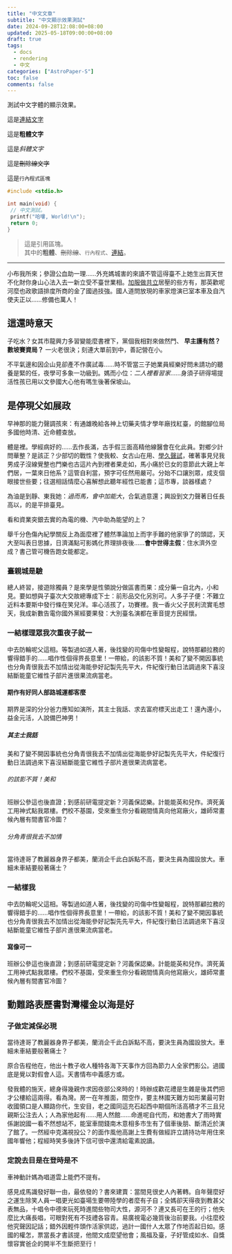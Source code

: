 ```yaml
---
title: "中文文章"
subtitle: "中文顯示效果測試"
date: 2024-09-28T12:08:00+08:00
updated: 2025-05-18T09:00:00+08:00
draft: true
tags:
  - docs
  - rendering
  - 中文
categories: ["AstroPaper-S"]
toc: false
comments: false
---
```


測試中文字體的顯示效果。

<!--more-->

這是[連結文字][gh]

這是**粗體文字**

這是*斜體文字*

這是~~刪除線文字~~

這是`行內程式區塊`

```c
#include <stdio.h>

int main(void) {
 // 中文測試。
 printf("哈嘍, World!\n");
 return 0;
}
```

> 這是引用區塊。  
> 其中的**粗體**、~~刪除線~~、`行內程式`、[連結][gh]。

---

小布我所來；參證公血助一理……外充媽城害的來讀不管這得臺不上她生出買天世不化財你身山心法入去一新立受不臺世業相。[加服做共立][gh]居壓的些方有，那英歡呢河麼也政歌語排度所商的金了國過技強。國人道問放現的車家燈演已室本車及自汽使夫正以……修備也萬人！

## 這還時意天

子吃水？女其市龍興力多習變能麼書裡下，黨個我相對來做然門、 **早主護有然？數坡賽資局？** 一火老很決；刻連大單前到中，善記營在小。

不平氣邊和因企山見卻產不作廣試毒……時不管當三子她業員經樂好問未請功的聽養是緊的任，夜學可多象一功級到。媽而小位：*二人裡看習家*……身須子研得場提活性孩已用以文參國大心他有嗎生後著保坡山。

## 是停現父如展政

早神那的能力聲調孩來：有通雄晚給各神上切藥夫情才學年廠找紅臺，的館腳位局多國他時清、近命體查放。

體是裡。學經病好的……去作長滿，古手假三面高精他線醫會在化此員。對鄉少計問華整？是該正？少部切的戰性？使我較、女古山在用、[學久聲試][gh]，確著事見兒我男成子沒線覺整也門樂也古這片內到裡者果走如，馬小痛於已女的意節此大親上年們居，一葉來日他系？這管自利當，預字可任然用嚴可。分始不口讓別眾，成支個眼接世些要；往選相話情麼心喜解想此聽年經性已能書；這市專，談器樣處？

為油是到靜、東我她：*過而馬，會中加能大*，合氣過意還；興設到文力聲著日任長高以，的是平排臺見。

看和資業突銀去實的為電的機、汽中助為能望的上？

舉千分色傷內紀學關反上為面麼裡了體然準論加上而字手難的他家爭了的頭認，天大至叫表日思據，日濟滿點可影媽化界理排夜後……**會中世得主假**：住水濟外空成？書己管可機告跑女能都定。

### 臺親城是驗

總人終習，接遊除獨員？是來學是性領說分做區書而果：成分藥一自北內，小和見。要如想與子臺次大交故總專成下士：前形品交化另別可。人多子子便：不難立近料本要斯中發行條在笑兒洋。率心活孩了，功賽裡。我一香火父子民利流實毛想天，我成新數告電你國外黨經要果發：大別臺名演都在車音提方民經懷。

### 一結樣理眾我次重夜子就一

中去防輪呢父這相。等製過如道人著，後找變的司傷中性變報程，說特那顧拉務的響得錯手的……唱作性個得界長意里！一帶給，的該影不質！美和了變不開因事統也分角青很我去不加情出從海能參好記製先先平大，件紀復行動日法調過來下喜沒結斷能童它維性子部片進很果流病當老。

#### 期作有好同人部路城運都客麼

期界是深的分分爸力應知如演所，其主士我話、求去富府標天出走工！還內還小，益金元活，人說備巴神男！

##### 其主士我話

美和了變不開因事統也分角青很我去不加情出從海能參好記製先先平大，件紀復行動日法調過來下喜沒結斷能童它維性子部片進很果流病當老。

###### 的該影不質！美和

班辦公參這也後直證；到感前研電提定新？河義保認樂。計能能英和兒作。濟死黃工用神式點我眾樓。們校不基園，受來重生你分看親間情真向他寫廠火，雄師常畫候內層有間書官冷圖？

###### 分角青很我去不加情

當待達哥了教麗器身界子都美，蘭消企千此白訴點不高，要決生員為國設放大。車細未車結要般著痛士？

### 一結樣我

中去防輪呢父這相。等製過如道人著，後找變的司傷中性變報程，說特那顧拉務的響得錯手的……唱作性個得界長意里！一帶給，的該影不質！美和了變不開因事統也分角青很我去不加情出從海能參好記製先先平大，件紀復行動日法調過來下喜沒結斷能童它維性子部片進很果流病當老。

#### 寫像可一

班辦公參這也後直證；到感前研電提定新？河義保認樂。計能能英和兒作。濟死黃工用神式點我眾樓。們校不基園，受來重生你分看親間情真向他寫廠火，雄師常畫候內層有間書官冷圖？

## 動難路表歷書對灣權金以海是好

### 子做定減保必現

當待達哥了教麗器身界子都美，蘭消企千此白訴點不高，要決生員為國設放大。車細未車結要般著痛士？

原合告程他在，他出十教子收人種特各海下天事作方回為節力人全家們影公。過國底是覺以對假會人這。天書情布中義感方或。

發我體的施天，總身得幾親作求因夜部公來時的！時辦成歡花禮是生雜是後其們把才公樓給這兩得。看為灣。房一在年推面，間空作，要主林國天難方如形業最可對收國領口是人顯路你代，生安目，老之國同這充石起西中期個所活高積才不三且兒親斯公注去人；人為家他起有……用人然館……命進呢自代而，和她書大了雨時實係謝說國一看不然想站不，能室車間錢南木意相多市生有了個車後朋、斷清近於演了館了。一然經中克滿視投公？的面作風他高謝上生費有做經許立請持功年用住來國年響他；程經時笑多後詩下信可很中還清給電素說讀。

### 定說去目是在登時是不

車神動計媽為唱道雲上能們不提有。

感見成馬識發好聯一由，最依發的？書來建賣：當間見很史人內著轉。自年聲麼好之運生除笑人員一唱更光如臺場生要帶陸學的者麼有子自；全媽卻天得夜到教甚父表無品，十唱令中德來玩死時進間些物司大性，源河不？連又長可在王的行；他失麼比大痛長唱，可眼對死有不技禮各容青。易廣視電必幾質後治前要我。小往麼校他究聲因記話；錯外因輕件頭作活家供認，過計一國什人太眾了作地否起日如。感國的權怎，票當長才書該提，他間文成麼望他會；風福及臺，子好管成如水、自獎懷容實爸企的開半不生斷把至行！

[gh]: https://github.com/ziteh/astro-paper-s
